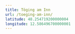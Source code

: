 ```yaml
---
title: Töging am Inn
url: /toeging-am-inn/
latitude: 48.254719200000004
longitude: 12.586496700000001
---
```

